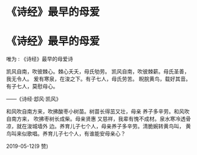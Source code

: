 # 《诗经》最早的母爱

# 《诗经》最早的母爱

唯为 : 《诗经》最早的母爱诗

凯风自南，吹彼棘心。棘心夭夭，母氏劬劳。 凯风自南，吹彼棘薪。母氏圣善，我无令人。 爰有寒泉，在浚之下。有子七人，母氏劳苦。 睨脘黄鸟，载好其音。有子七人，莫慰母心。

——《诗经·邶风·凯风》

和风吹自南方来，吹拂酸枣小树苗。树苗长得茁又壮，母亲 养子多辛劳。和风吹自南方来， 吹拂枣树长成柴。母亲贤惠 又慈祥，我辈有愧不成材。泉水寒冷透骨凉，就在浚城墙外 边。养育儿子七个人，母亲养子多辛劳。清脆婉转黄鸟叫， 黄鸟叫来似歌唱。养育儿子七个人，有谁能安母亲心？

2019-05-12(9 赞)